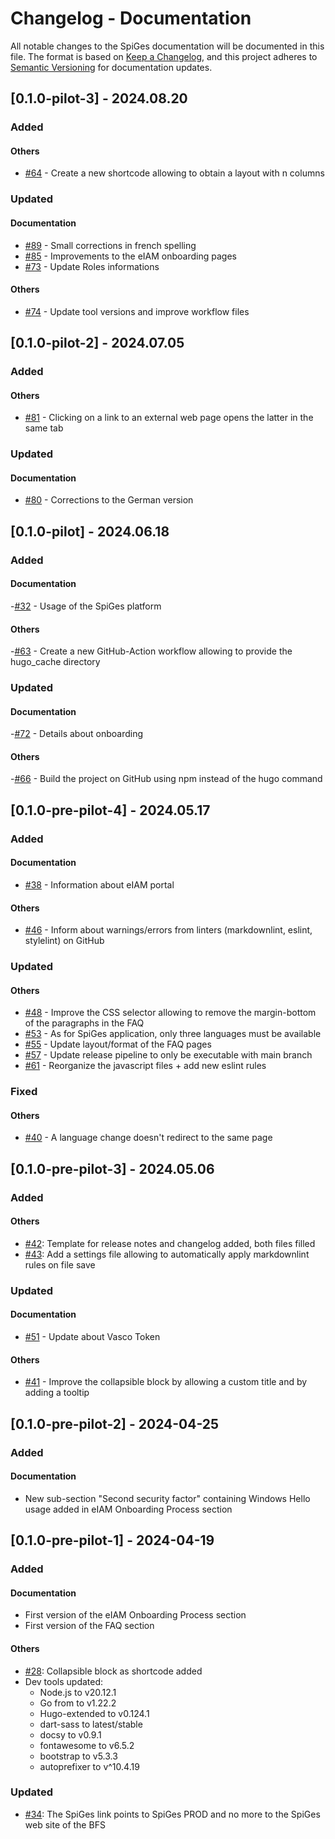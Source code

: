 # Changelog - Documentation

All notable changes to the SpiGes documentation will be documented in this file. The format is based on [Keep a Changelog](https://keepachangelog.com/en/1.0.0/), and this project adheres to [Semantic Versioning](https://semver.org/spec/v2.0.0.html) for documentation updates.

## [0.1.0-pilot-3] - 2024.08.20

### Added

#### Others

- [#64](https://github.com/SpiGes/handbook/issues/64) - Create a new shortcode allowing to obtain a layout with n columns

### Updated

#### Documentation

- [#89](https://github.com/SpiGes/handbook/issues/89) - Small corrections in french spelling
- [#85](https://github.com/SpiGes/handbook/issues/85) - Improvements to the eIAM onboarding pages
- [#73](https://github.com/SpiGes/handbook/issues/73) - Update Roles informations

#### Others

- [#74](https://github.com/SpiGes/handbook/issues/74) - Update tool versions and improve workflow files

## [0.1.0-pilot-2] - 2024.07.05

### Added

#### Others

- [#81](https://github.com/SpiGes/handbook/issues/81) - Clicking on a link to an external web page opens the latter in the same tab

### Updated

#### Documentation

- [#80](https://github.com/SpiGes/handbook/issues/80) - Corrections to the German version


## [0.1.0-pilot] - 2024.06.18

### Added

#### Documentation

-[#32](https://github.com/SpiGes/handbook/issues/32) - Usage of the SpiGes platform

#### Others

-[#63](https://github.com/SpiGes/handbook/issues/63) - Create a new GitHub-Action workflow allowing to provide the hugo_cache directory

### Updated

#### Documentation

-[#72](https://github.com/SpiGes/handbook/issues/72) - Details about onboarding

#### Others

-[#66](https://github.com/SpiGes/handbook/issues/66) - Build the project on GitHub using npm instead of the hugo command


## [0.1.0-pre-pilot-4] - 2024.05.17

### Added

#### Documentation

- [#38](https://github.com/SpiGes/handbook/issues/38) - Information about eIAM portal

#### Others

- [#46](https://github.com/SpiGes/handbook/issues/46) - Inform about warnings/errors from linters (markdownlint, eslint, stylelint) on GitHub

### Updated

#### Others

- [#48](https://github.com/SpiGes/handbook/issues/48) - Improve the CSS selector allowing to remove the margin-bottom of the paragraphs in the FAQ
- [#53](https://github.com/SpiGes/handbook/issues/53) - As for SpiGes application, only three languages must be available
- [#55](https://github.com/SpiGes/handbook/issues/55) - Update layout/format of the FAQ pages
- [#57](https://github.com/SpiGes/handbook/issues/57) - Update release pipeline to only be executable with main branch
- [#61](https://github.com/SpiGes/handbook/issues/61) - Reorganize the javascript files + add new eslint rules

### Fixed

#### Others

- [#40](https://github.com/SpiGes/handbook/issues/40) - A language change doesn't redirect to the same page

## [0.1.0-pre-pilot-3] - 2024.05.06

### Added

#### Others

- [#42](https://github.com/SpiGes/handbook/issues/42): Template for release notes and changelog added, both files filled
- [#43](https://github.com/SpiGes/handbook/issues/43): Add a settings file allowing to automatically apply markdownlint rules on file save

### Updated

#### Documentation

- [#51](https://github.com/SpiGes/handbook/issues/51) - Update about Vasco Token

#### Others

- [#41](https://github.com/SpiGes/handbook/issues/41) - Improve the collapsible block by allowing a custom title and by adding a tooltip

## [0.1.0-pre-pilot-2] - 2024-04-25

### Added

#### Documentation

- New sub-section "Second security factor" containing Windows Hello usage added in eIAM Onboarding Process section

## [0.1.0-pre-pilot-1] - 2024-04-19

### Added

#### Documentation

- First version of the eIAM Onboarding Process section
- First version of the FAQ section

#### Others

- [#28](https://github.com/SpiGes/handbook/issues/28): Collapsible block as shortcode added
- Dev tools updated:
    - Node.js to v20.12.1
    - Go from to v1.22.2
    - Hugo-extended to v0.124.1
    - dart-sass to latest/stable
    - docsy to v0.9.1
    - fontawesome to v6.5.2
    - bootstrap to v5.3.3
    - autoprefixer to v^10.4.19

### Updated

- [#34](https://github.com/SpiGes/handbook/issues/34): The SpiGes link points to SpiGes PROD and no more to the SpiGes web site of the BFS
